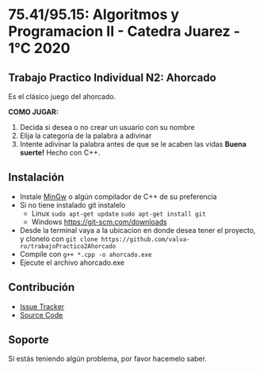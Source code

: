 75.41/95.15: Algoritmos y Programacion II - Catedra Juarez - 1°C 2020
================
Trabajo Practico Individual N2: Ahorcado
------------

Es el clásico juego del ahorcado.

**COMO JUGAR:**
1. Decida si desea o no crear un usuario con su nombre 
2. Elija la categoría de la palabra a adivinar
3. Intente adivinar la palabra antes de que se le acaben las vidas
**Buena suerte!**
Hecho con C++.

Instalación
------------

- Instale [MinGw](https://osdn.net/projects/mingw/releases/) o algún compilador de C++ de su preferencia
- Si no tiene instalado git instalelo
	- Linux `sudo apt-get update`
		`sudo apt-get install git`
	- Windows https://git-scm.com/downloads
- Desde la terminal vaya a la ubicacion en donde desea tener el proyecto, y clonelo con `git clone https://github.com/valva-ro/trabajoPractico2Ahorcado` 
- Compile con `g++ *.cpp -o ahorcado.exe`
- Ejecute el archivo ahorcado.exe 


Contribución
----------

- [Issue Tracker](https://github.com/valva-ro/trabajoPractico2Ahorcado/issues)
- [Source Code](https://github.com/valva-ro/trabajoPractico2Ahorcado)


Soporte
-------

Si estás teniendo algún problema, por favor hacemelo saber.
